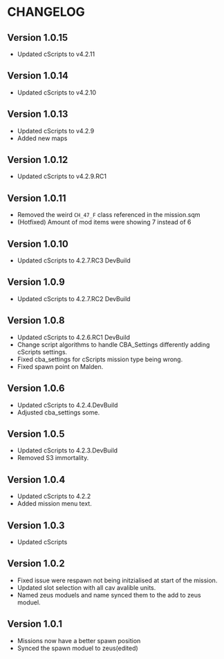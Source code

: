 # CHANGELOG
## Version 1.0.15
- Updated cScripts to v4.2.11

## Version 1.0.14
- Updated cScripts to v4.2.10

## Version 1.0.13
- Updated cScripts to v4.2.9
- Added new maps

## Version 1.0.12
- Updated cScripts to v4.2.9.RC1

## Version 1.0.11
- Removed the weird `CH_47_F` class referenced in the mission.sqm
- (Hotfixed) Amount of mod items were showing 7 instead of 6

## Version 1.0.10
- Updated cScripts to 4.2.7.RC3 DevBuild

## Version 1.0.9
- Updated cScripts to 4.2.7.RC2 DevBuild

## Version 1.0.8
- Updated cScripts to 4.2.6.RC1 DevBuild
- Change script algorithms to handle CBA_Settings differently adding cScripts settings.
- Fixed cba_settings for cScripts mission type being wrong.
- Fixed spawn point on Malden.

## Version 1.0.6
- Updated cScripts to 4.2.4.DevBuild
- Adjusted cba_settings some.

## Version 1.0.5
- Updated cScripts to 4.2.3.DevBuild
- Removed S3 immortality.

## Version 1.0.4
- Updated cScripts to 4.2.2
- Added mission menu text.

## Version 1.0.3
- Updated cScripts

## Version 1.0.2
- Fixed issue were respawn not being initzialised at start of the mission.
- Updated slot selection with all cav avalible units.
- Named zeus moduels and name synced them to the add to zeus moduel.

## Version 1.0.1
- Missions now have a better spawn position
- Synced the spawn moduel to zeus(edited)
